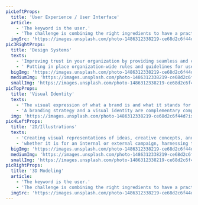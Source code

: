 ```yaml
---
picLeftProps:
  title: 'User Experience / User Interface'
  article:
    - 'The keyword is the user.'
    - 'The challenge is combining the right ingredients to have a practical user experience that has solid logic, built on the basis of practices benchmarking and user analysis, but also a pleasant interface that doesn’t take the attention away from what matters in the experience but completes it by making the visual an ingredient of the practical.'
  imgSrc: 'https://images.unsplash.com/photo-1486312338219-ce68d2c6f44d?ixlib=rb-4.0.3&ixid=MnwxMjA3fDB8MHxwaG90by1wYWdlfHx8fGVufDB8fHx8&auto=format&fit=crop&w=2372&q=80'
pic3RightProps:
  title: 'Design Systems'
  texts:
    - 'Improving trust in your organization by providing seamless and coherent digital experiences is an important tool for building better brand equity over time. '
    - ' Putting in place organization-wide rules and guidelines for use cases, as well as design elements like typography, colors, and UI components, also boost efficiency, as end results can be reached faster with less time and resources'
  bigImg: 'https://images.unsplash.com/photo-1486312338219-ce68d2c6f44d?ixlib=rb-4.0.3&ixid=MnwxMjA3fDB8MHxwaG90by1wYWdlfHx8fGVufDB8fHx8&auto=format&fit=crop&w=2372&q=80'
  mediumImg: 'https://images.unsplash.com/photo-1486312338219-ce68d2c6f44d?ixlib=rb-4.0.3&ixid=MnwxMjA3fDB8MHxwaG90by1wYWdlfHx8fGVufDB8fHx8&auto=format&fit=crop&w=2372&q=80'
  smallImg: 'https://images.unsplash.com/photo-1486312338219-ce68d2c6f44d?ixlib=rb-4.0.3&ixid=MnwxMjA3fDB8MHxwaG90by1wYWdlfHx8fGVufDB8fHx8&auto=format&fit=crop&w=2372&q=80'
picTopProps:
  title: 'Visual Identity'
  texts:
    - 'The visual expression of what a brand is and what it stands for. Your visual identity is about more than a logo. It is about what image you want your users to remember when your brand comes up. '
    - 'A branding strategy and a visual identity are complementary components, as one partially dictates the other. The personality of your brand has to be seen in the typography, the angles, and the colors... No detail is insignificant.'
  img: 'https://images.unsplash.com/photo-1486312338219-ce68d2c6f44d?ixlib=rb-4.0.3&ixid=MnwxMjA3fDB8MHxwaG90by1wYWdlfHx8fGVufDB8fHx8&auto=format&fit=crop&w=2372&q=80'
pic4LeftProps:
  title: '2D/Illustrations'
  texts:
    - 'Creating visual representations of ideas, creative concepts, and messages that the organization wants to communicate is made easier by mastering the illustration craft.'
    - 'whether it is for an internal or external campaign, harnessing the power of digital artistry can make for appealing and entertaining content'
  bigImg: 'https://images.unsplash.com/photo-1486312338219-ce68d2c6f44d?ixlib=rb-4.0.3&ixid=MnwxMjA3fDB8MHxwaG90by1wYWdlfHx8fGVufDB8fHx8&auto=format&fit=crop&w=2372&q=80'
  mediumImg: 'https://images.unsplash.com/photo-1486312338219-ce68d2c6f44d?ixlib=rb-4.0.3&ixid=MnwxMjA3fDB8MHxwaG90by1wYWdlfHx8fGVufDB8fHx8&auto=format&fit=crop&w=2372&q=80'
  smallImg: 'https://images.unsplash.com/photo-1486312338219-ce68d2c6f44d?ixlib=rb-4.0.3&ixid=MnwxMjA3fDB8MHxwaG90by1wYWdlfHx8fGVufDB8fHx8&auto=format&fit=crop&w=2372&q=80'
picRightProps:
  title: '3D Modeling'
  article:
    - 'The keyword is the user.'
    - 'The challenge is combining the right ingredients to have a practical user experience that has solid logic, built on the basis of practices benchmarking and user analysis, but also a pleasant interface that doesn’t take the attention away from what matters in the experience but completes it by making the visual an ingredient of the practical.'
  imgSrc: 'https://images.unsplash.com/photo-1486312338219-ce68d2c6f44d?ixlib=rb-4.0.3&ixid=MnwxMjA3fDB8MHxwaG90by1wYWdlfHx8fGVufDB8fHx8&auto=format&fit=crop&w=2372&q=80'
---
```

